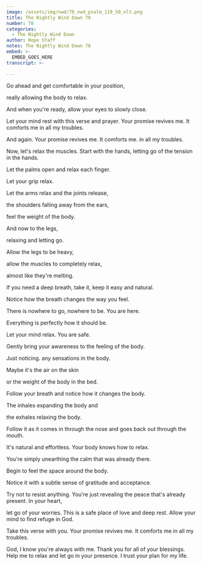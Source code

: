 ```yaml
---
image: /assets/img/nwd/78_nwd_psalm_119_50_nlt.png
title: The Nightly Wind Down 78
number: 78
categories:
  - The Nightly Wind Down
author: Hope Staff
notes: The Nightly Wind Down 78
embed: >-
  EMBED_GOES_HERE
transcript: >-
  
---
```

Go ahead and get comfortable in your position,

really allowing the body to relax.

And when you're ready, allow your eyes to slowly close.

Let your mind rest with this verse and prayer. Your promise revives me. It comforts me in all my troubles.

And again. Your promise revives me. It comforts me. in all my troubles.

Now, let's relax the muscles. Start with the hands, letting go of the tension in the hands.

Let the palms open and relax each finger.

Let your grip relax.

Let the arms relax and the joints release,

the shoulders falling away from the ears,

feel the weight of the body.

And now to the legs,

relaxing and letting go.

Allow the legs to be heavy,

allow the muscles to completely relax,

almost like they're melting.

If you need a deep breath, take it, keep it easy and natural.

Notice how the breath changes the way you feel.

There is nowhere to go, nowhere to be. You are here.

Everything is perfectly how it should be.

Let your mind relax. You are safe.

Gently bring your awareness to the feeling of the body.

Just noticing. any sensations in the body.

Maybe it's the air on the skin

or the weight of the body in the bed.

Follow your breath and notice how it changes the body.

The inhales expanding the body and

the exhales relaxing the body.

Follow it as it comes in through the nose and goes back out through the mouth.

It's natural and effortless. Your body knows how to relax.

You're simply unearthing the calm that was already there.

Begin to feel the space around the body.

Notice it with a subtle sense of gratitude and acceptance.

Try not to resist anything. You're just revealing the peace that's already present. In your heart,

let go of your worries. This is a safe place of love and deep rest. Allow your mind to find refuge in God.

Take this verse with you. Your promise revives me. It comforts me in all my troubles.

God, I know you're always with me. Thank you for all of your blessings. Help me to relax and let go in your presence. I trust your plan for my life.

